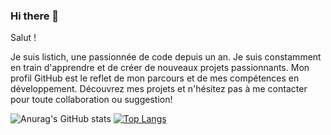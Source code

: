 ### Hi there 👋

Salut ! 

Je suis  listich, une passionnée de code depuis un an.
Je suis constamment en train d'apprendre et de créer de nouveaux projets passionnants. 
Mon profil GitHub est le reflet de mon parcours et de mes compétences en développement.
Découvrez mes projets et n'hésitez pas à me contacter pour toute collaboration ou suggestion!

![Anurag's GitHub stats](https://github-readme-stats.vercel.app/api?username=Listich&show_icons=true&theme=radical)
[![Top Langs](https://github-readme-stats.vercel.app/api/top-langs/?username=Listich)](https://github.com/anuraghazra/github-readme-stats)
